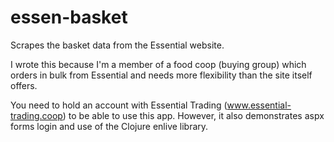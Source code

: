 # essen-basket

Scrapes the basket data from the Essential website.

I wrote this because I'm a member of a food coop (buying group) which orders in bulk from Essential and needs more flexibility than the site itself offers.

You need to hold an account with Essential Trading (www.essential-trading.coop) to be able to use this app. However, it also demonstrates aspx forms login and use of the Clojure enlive library.
